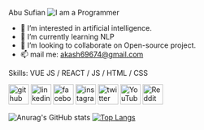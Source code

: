 Abu Sufian
![I am a Programmer](https://www.pixelstalk.net/wp-content/uploads/images5/4K-Programming-Wallpaper-High-Quality.jpg)

- 👀 I’m interested in artificial intelligence. 
- 🌱 I’m currently learning NLP
- 💞️ I’m looking to collaborate on Open-source project.
- 📫 mail me: akash69674@gmail.com

Skills: VUE JS / REACT / JS / HTML / CSS

<img src='https://cdn.jsdelivr.net/npm/simple-icons@3.0.1/icons/github.svg' alt='github' height='40'> <img src='https://cdn.jsdelivr.net/npm/simple-icons@3.0.1/icons/linkedin.svg' alt='linkedin' height='40'> <img src='https://cdn.jsdelivr.net/npm/simple-icons@3.0.1/icons/facebook.svg' alt='facebook' height='40'> <img src='https://cdn.jsdelivr.net/npm/simple-icons@3.0.1/icons/instagram.svg' alt='instagram' height='40'> <img src='https://cdn.jsdelivr.net/npm/simple-icons@3.0.1/icons/twitter.svg' alt='twitter' height='40'> <img src='https://cdn.jsdelivr.net/npm/simple-icons@3.0.1/icons/youtube.svg' alt='YouTube' height='40'> <img src='https://cdn.jsdelivr.net/npm/simple-icons@3.0.1/icons/reddit.svg' alt='Reddit' height='40'>


![Anurag's GitHub stats](https://github-readme-stats.vercel.app/api?username=sufian360&show_icons=true&theme=radical)
[![Top Langs](https://github-readme-stats.vercel.app/api/top-langs/?username=sufian360&layout=pie)](https://github.com/anuraghazra/github-readme-stats)
